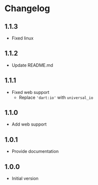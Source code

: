 # Changelog

## 1.1.3
 - Fixed linux

## 1.1.2
 - Update README.md

## 1.1.1
 - Fixed web support
   - Replace `'dart:io'` with `universal_io`

## 1.1.0
 - Add web support

## 1.0.1
 - Provide documentation

## 1.0.0

- Initial version
